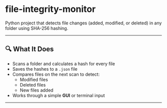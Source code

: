# file-integrity-monitor

Python project that detects file changes (added, modified, or deleted) in any folder using SHA-256 hashing.

---
## 🔍 What It Does

- Scans a folder and calculates a hash for every file
- Saves the hashes to a `.json` file
- Compares files on the next scan to detect:
  - Modified files
  - Deleted files
  - New files added
- Works through a simple **GUI** or terminal input
  
---


